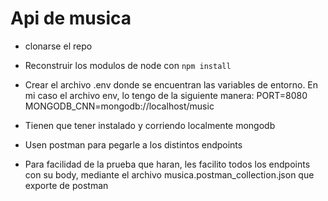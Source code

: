 # Api de musica

- clonarse el repo
- Reconstruir los modulos de node con `npm install`
- Crear el archivo .env donde se encuentran las variables de entorno.
  En mi caso el archivo env, lo tengo de la siguiente manera:
  PORT=8080
  MONGODB_CNN=mongodb://localhost/music

- Tienen que tener instalado y corriendo localmente mongodb
- Usen postman para pegarle a los distintos endpoints
- Para facilidad de la prueba que haran, les facilito todos los endpoints con su body, mediante el archivo musica.postman_collection.json que exporte de postman

